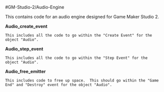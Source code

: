 #GM-Studio-2/Audio-Engine

This contains code for an audio engine designed for Game Maker Studio 2.

**Audio_create_event**

    This includes all the code to go within the "Create Event" for the object "Audio".
    
**Audio_step_event**

    This includes all the code to go within the "Step Event" for the object "Audio".
    
**Audio_free_emitter**

    This includes code to free up space.  This should go within the "Game End" and "Destroy" event for the object "Audio".

